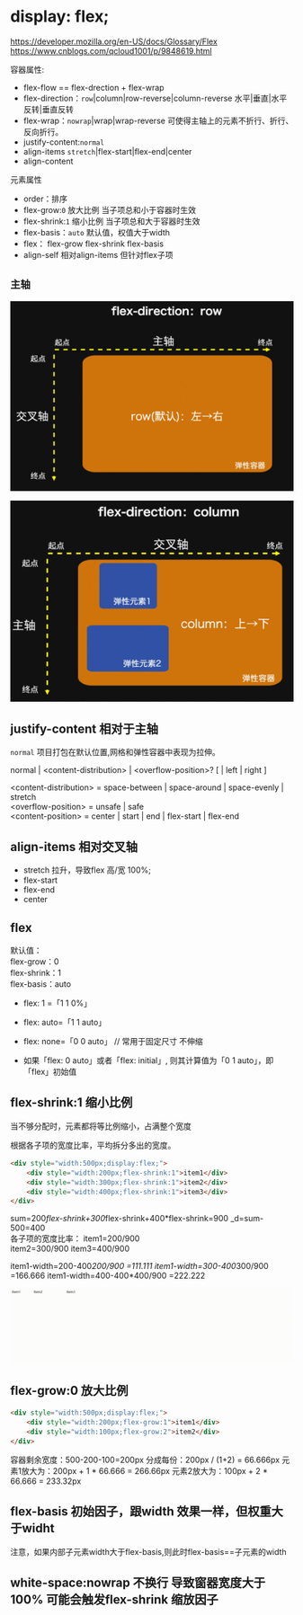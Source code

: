 # display: flex;

https://developer.mozilla.org/en-US/docs/Glossary/Flex
https://www.cnblogs.com/qcloud1001/p/9848619.html

容器属性:
* flex-flow  == flex-drection + flex-wrap
* flex-direction：`row`|column|row-reverse|column-reverse 水平|垂直|水平反转|垂直反转
* flex-wrap：`nowrap`|wrap|wrap-reverse 可使得主轴上的元素不折行、折行、反向折行。
* justify-content:`normal`
* align-items `stretch`|flex-start|flex-end|center
* align-content

元素属性

* order：排序
* flex-grow:`0` 放大比例 当子项总和小于容器时生效
* flex-shrink:`1` 缩小比例 当子项总和大于容器时生效
* flex-basis：`auto` 默认值，权值大于width 
* flex： flex-grow flex-shrink  flex-basis
* align-self 相对align-items 但针对flex子项

## `主轴`

![Alt text](images/flex/1.png)  

  
![Alt text](images/flex/2.png)


## justify-content 相对于主轴

`normal` 项目打包在默认位置,网格和弹性容器中表现为拉伸。

normal | \<content-distribution\> | \<overflow-position\>? [ <content-position> | left | right ]  

\<content-distribution\> = space-between | space-around | space-evenly | stretch  
\<overflow-position\> = unsafe | safe  
\<content-position\> = center | start | end | flex-start | flex-end  

## align-items 相对交叉轴

* stretch 拉升，导致flex 高/宽 100%;
* flex-start
* flex-end
* center


## flex

默认值：  
flex-grow：0   
flex-shrink：1  
flex-basis：auto

* flex: 1 =「1 1 0%」

* flex: auto=「1 1 auto」

* flex: none=「0 0 auto」 // 常用于固定尺寸 不伸缩

* 如果「flex: 0 auto」或者「flex: initial」, 则其计算值为「0 1 auto」，即「flex」初始值  


## flex-shrink:1 缩小比例

当不够分配时，元素都将等比例缩小，占满整个宽度

根据各子项的宽度比率，平均拆分多出的宽度。

```html
<div style="width:500px;display:flex;">
    <div style="width:200px;flex-shrink:1">item1</div>
    <div style="width:300px;flex-shrink:1">item2</div>
    <div style="width:400px;flex-shrink:1">item3</div>
</div>
```
sum=200*flex-shrink+300*flex-shrink+400*flex-shrink=900
_d=sum-500=400  
各子项的宽度比率：
item1=200/900  
item2=300/900
item3=400/900

item1-width=200-400*200/900 =111.111
item1-width=300-400*300/900 =166.666
item1-width=400-400*400/900 =222.222

![Alt text](images/flex/demo.gif) 


## flex-grow:0 放大比例

```html
<div style="width:500px;display:flex;">
    <div style="width:200px;flex-grow:1">item1</div>
    <div style="width:100px;flex-grow:2">item2</div>
</div>
```

容器剩余宽度：500-200-100=200px
分成每份：200px / (1+2) = 66.666px
元素1放大为：200px + 1 * 66.666 = 266.66px
元素2放大为：100px + 2 * 66.666 = 233.32px

## flex-basis 初始因子，跟width 效果一样，但权重大于widht

注意，如果内部子元素width大于flex-basis,则此时flex-basis==子元素的width


## white-space:nowrap 不换行 导致窗器宽度大于100% 可能会触发flex-shrink 缩放因子
